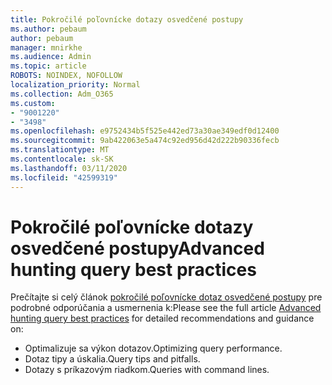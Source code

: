 ```yaml
---
title: Pokročilé poľovnícke dotazy osvedčené postupy
ms.author: pebaum
author: pebaum
manager: mnirkhe
ms.audience: Admin
ms.topic: article
ROBOTS: NOINDEX, NOFOLLOW
localization_priority: Normal
ms.collection: Adm_O365
ms.custom:
- "9001220"
- "3498"
ms.openlocfilehash: e9752434b5f525e442ed73a30ae349edf0d12400
ms.sourcegitcommit: 9ab422063e5a474c92ed956d42d222b90336fecb
ms.translationtype: MT
ms.contentlocale: sk-SK
ms.lasthandoff: 03/11/2020
ms.locfileid: "42599319"
---
```

# <a name="advanced-hunting-query-best-practices"></a><span data-ttu-id="76fdd-102">Pokročilé poľovnícke dotazy osvedčené postupy</span><span class="sxs-lookup"><span data-stu-id="76fdd-102">Advanced hunting query best practices</span></span>

<span data-ttu-id="76fdd-103">Prečítajte si celý článok [pokročilé poľovnícke dotaz osvedčené postupy](https://docs.microsoft.com/windows/security/threat-protection/microsoft-defender-atp/advanced-hunting-best-practices#optimize-query-performance) pre podrobné odporúčania a usmernenia k:</span><span class="sxs-lookup"><span data-stu-id="76fdd-103">Please see the full article [Advanced hunting query best practices](https://docs.microsoft.com/windows/security/threat-protection/microsoft-defender-atp/advanced-hunting-best-practices#optimize-query-performance) for detailed recommendations and guidance on:</span></span>
- <span data-ttu-id="76fdd-104">Optimalizuje sa výkon dotazov.</span><span class="sxs-lookup"><span data-stu-id="76fdd-104">Optimizing query performance.</span></span>
- <span data-ttu-id="76fdd-105">Dotaz tipy a úskalia.</span><span class="sxs-lookup"><span data-stu-id="76fdd-105">Query tips and pitfalls.</span></span>
- <span data-ttu-id="76fdd-106">Dotazy s príkazovým riadkom.</span><span class="sxs-lookup"><span data-stu-id="76fdd-106">Queries with command lines.</span></span>


